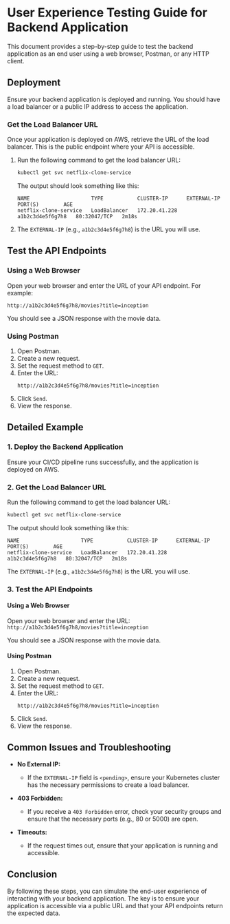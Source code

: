 # User Experience Testing Guide for Backend Application

This document provides a step-by-step guide to test the backend application as an end user using a web browser, Postman, or any HTTP client.

## Deployment

Ensure your backend application is deployed and running. You should have a load balancer or a public IP address to access the application.

### Get the Load Balancer URL

Once your application is deployed on AWS, retrieve the URL of the load balancer. This is the public endpoint where your API is accessible.

1. Run the following command to get the load balancer URL:
    ```bash
    kubectl get svc netflix-clone-service
    ```
   
    The output should look something like this:
    ```
    NAME                    TYPE           CLUSTER-IP      EXTERNAL-IP        PORT(S)        AGE
    netflix-clone-service   LoadBalancer   172.20.41.228   a1b2c3d4e5f6g7h8   80:32047/TCP   2m18s
    ```

2. The `EXTERNAL-IP` (e.g., `a1b2c3d4e5f6g7h8`) is the URL you will use.

## Test the API Endpoints

### Using a Web Browser

Open your web browser and enter the URL of your API endpoint. For example:
```
http://a1b2c3d4e5f6g7h8/movies?title=inception
```

You should see a JSON response with the movie data.

### Using Postman

1. Open Postman.
2. Create a new request.
3. Set the request method to `GET`.
4. Enter the URL:
    ```
    http://a1b2c3d4e5f6g7h8/movies?title=inception
    ```
5. Click `Send`.
6. View the response.

## Detailed Example

### 1. Deploy the Backend Application

Ensure your CI/CD pipeline runs successfully, and the application is deployed on AWS.

### 2. Get the Load Balancer URL

Run the following command to get the load balancer URL:
```bash
kubectl get svc netflix-clone-service
```

The output should look something like this:
```
NAME                    TYPE           CLUSTER-IP      EXTERNAL-IP        PORT(S)        AGE
netflix-clone-service   LoadBalancer   172.20.41.228   a1b2c3d4e5f6g7h8   80:32047/TCP   2m18s
```

The `EXTERNAL-IP` (e.g., `a1b2c3d4e5f6g7h8`) is the URL you will use.

### 3. Test the API Endpoints

#### Using a Web Browser

Open your web browser and enter the URL:
``http://a1b2c3d4e5f6g7h8/movies?title=inception``

You should see a JSON response with the movie data.

#### Using Postman

1. Open Postman.
2. Create a new request.
3. Set the request method to `GET`.
4. Enter the URL:
    ```
    http://a1b2c3d4e5f6g7h8/movies?title=inception
    ```
5. Click `Send`.
6. View the response.

## Common Issues and Troubleshooting

- **No External IP:**
    - If the `EXTERNAL-IP` field is `<pending>`, ensure your Kubernetes cluster has the necessary permissions to create a load balancer.

- **403 Forbidden:**
    - If you receive a `403 Forbidden` error, check your security groups and ensure that the necessary ports (e.g., 80 or 5000) are open.

- **Timeouts:**
    - If the request times out, ensure that your application is running and accessible.

## Conclusion

By following these steps, you can simulate the end-user experience of interacting with your backend application. The key is to ensure your application is accessible via a public URL and that your API endpoints return the expected data.
